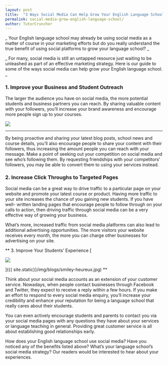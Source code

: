 ```yaml
---
layout: post
title:  "3 Ways Social Media Can Help Grow Your English Language School"
permalink: social-media-grow-english-language-school/
author: TutorCruncher
---
```

_ Your English language school may already be using social media as a matter
of course in your marketing efforts but do you really understand the true
benefit of using social platforms to grow your language school? _

_ For many, social media is still an untapped resource just waiting to be
unleashed as part of an effective marketing strategy. Here is our guide to
some of the ways social media can help grow your English language school. _

### 1\. Improve your Business and Student Outreach

The larger the audience you have on social media, the more potential students
and business partners you can reach. By sharing valuable content with your
followers, you’ll increase your brand awareness and encourage more people sign
up to your courses.

<div class="img-holder full-width">
   <img src="{{ site.static}}/img/blogs/images-3-150x150.jpeg" alt-text="Tutor Social Media"/>
</div>

** **

By being proactive and sharing your latest blog posts, school news and course
details, you’ll also encourage people to share your content with their
followers, thus increasing the amount people you can reach with your message.
Make a point of seeking out your competition on social media and see who’s
following them. By requesting friendships with your competitors’ followers,
you may be able to convert them to using your services instead.

### 2\. Increase Click Throughs to Targeted Pages

Social media can be a great way to drive traffic to a particular page on your
website and promote your latest course or product. Having more traffic to your
site increases the chance of you gaining new students. If you have well-
written landing pages that encourage people to follow through on your calls to
action, then driving traffic through social media can be a very effective way
of growing your business.

What’s more, increased traffic from social media platforms can also lead to
additional advertising opportunities. The more visitors your website receives
every month, the more you can charge other businesses for advertising on your
site.

** 3\. Improve Your Students’ Experience [

<div class="img-holder full-width">
   <img src="{{ site.static}}/img/blogs/smiley-heureux.jpg" alt-text="Happy Experience Tutoring"/>
</div>

]({{ site.static}}/img/blogs/smiley-heureux.jpg) **

Think about your social media accounts as an extension of your customer
service. Nowadays, when people contact businesses through Facebook and
Twitter, they expect to receive a reply within a few hours. If you make an
effort to respond to every social media enquiry, you’ll increase your
credibility and enhance your reputation for being a language school that
really cares about their students.

You can even actively encourage students and parents to contact you via your
social media pages with any questions they have about your services or
language teaching in general. Providing great customer service is all about
establishing good relationships early.

How does your English language school use social media? Have you noticed any
of the benefits listed above? What’s your language school’s social media
strategy? Our readers would be interested to hear about your experiences.
